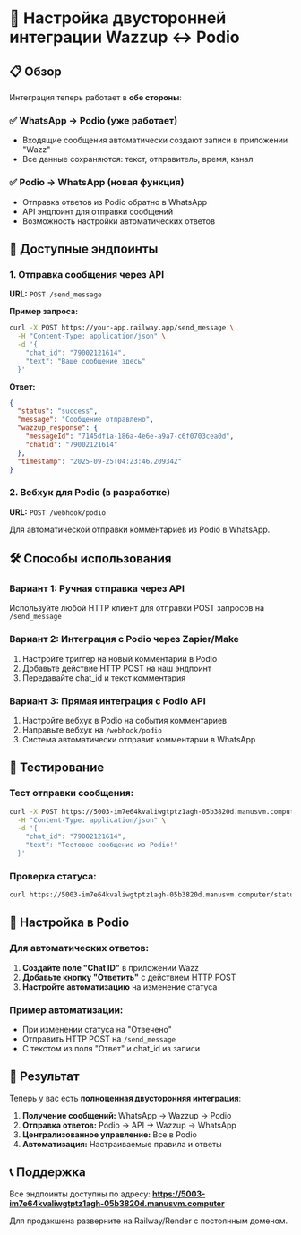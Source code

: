 # 🔄 Настройка двусторонней интеграции Wazzup ↔ Podio

## 📋 Обзор

Интеграция теперь работает в **обе стороны**:

### ✅ WhatsApp → Podio (уже работает)
- Входящие сообщения автоматически создают записи в приложении "Wazz"
- Все данные сохраняются: текст, отправитель, время, канал

### ✅ Podio → WhatsApp (новая функция)
- Отправка ответов из Podio обратно в WhatsApp
- API эндпоинт для отправки сообщений
- Возможность настройки автоматических ответов

## 🚀 Доступные эндпоинты

### 1. Отправка сообщения через API

**URL:** `POST /send_message`

**Пример запроса:**
```bash
curl -X POST https://your-app.railway.app/send_message \
  -H "Content-Type: application/json" \
  -d '{
    "chat_id": "79002121614",
    "text": "Ваше сообщение здесь"
  }'
```

**Ответ:**
```json
{
  "status": "success",
  "message": "Сообщение отправлено",
  "wazzup_response": {
    "messageId": "7145df1a-186a-4e6e-a9a7-c6f0703cea0d",
    "chatId": "79002121614"
  },
  "timestamp": "2025-09-25T04:23:46.209342"
}
```

### 2. Вебхук для Podio (в разработке)

**URL:** `POST /webhook/podio`

Для автоматической отправки комментариев из Podio в WhatsApp.

## 🛠️ Способы использования

### Вариант 1: Ручная отправка через API
Используйте любой HTTP клиент для отправки POST запросов на `/send_message`

### Вариант 2: Интеграция с Podio через Zapier/Make
1. Настройте триггер на новый комментарий в Podio
2. Добавьте действие HTTP POST на наш эндпоинт
3. Передавайте chat_id и текст комментария

### Вариант 3: Прямая интеграция с Podio API
1. Настройте вебхук в Podio на события комментариев
2. Направьте вебхук на `/webhook/podio`
3. Система автоматически отправит комментарии в WhatsApp

## 📱 Тестирование

### Тест отправки сообщения:
```bash
curl -X POST https://5003-im7e64kvaliwgtptz1agh-05b3820d.manusvm.computer/send_message \
  -H "Content-Type: application/json" \
  -d '{
    "chat_id": "79002121614",
    "text": "Тестовое сообщение из Podio!"
  }'
```

### Проверка статуса:
```bash
curl https://5003-im7e64kvaliwgtptz1agh-05b3820d.manusvm.computer/status
```

## 🔧 Настройка в Podio

### Для автоматических ответов:

1. **Создайте поле "Chat ID"** в приложении Wazz
2. **Добавьте кнопку "Ответить"** с действием HTTP POST
3. **Настройте автоматизацию** на изменение статуса

### Пример автоматизации:
- При изменении статуса на "Отвечено"
- Отправить HTTP POST на `/send_message`
- С текстом из поля "Ответ" и chat_id из записи

## 🎯 Результат

Теперь у вас есть **полноценная двусторонняя интеграция**:

1. **Получение сообщений:** WhatsApp → Wazzup → Podio
2. **Отправка ответов:** Podio → API → Wazzup → WhatsApp
3. **Централизованное управление:** Все в Podio
4. **Автоматизация:** Настраиваемые правила и ответы

## 📞 Поддержка

Все эндпоинты доступны по адресу:
**https://5003-im7e64kvaliwgtptz1agh-05b3820d.manusvm.computer**

Для продакшена разверните на Railway/Render с постоянным доменом.
